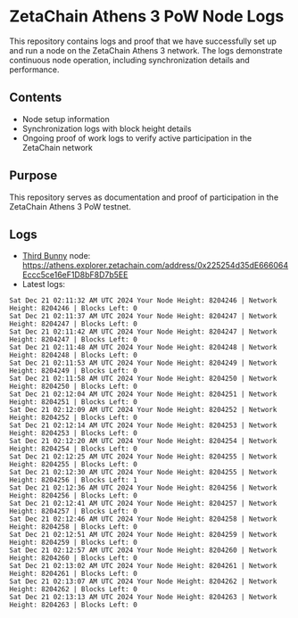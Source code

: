 # ZetaChain Athens 3 PoW Node Logs
This repository contains logs and proof that we have successfully set up and run a node on the ZetaChain Athens 3 network. The logs demonstrate continuous node operation, including synchronization details and performance.

## Contents
- Node setup information
- Synchronization logs with block height details
- Ongoing proof of work logs to verify active participation in the ZetaChain network

## Purpose
This repository serves as documentation and proof of participation in the ZetaChain Athens 3 PoW testnet.

## Logs

- [Third Bunny](https://thirdbunny.xyz/) node: https://athens.explorer.zetachain.com/address/0x225254d35dE666064Eccc5ce16eF1D8bF8D7b5EE
- Latest logs:
```
Sat Dec 21 02:11:32 AM UTC 2024 Your Node Height: 8204246 | Network Height: 8204246 | Blocks Left: 0
Sat Dec 21 02:11:37 AM UTC 2024 Your Node Height: 8204247 | Network Height: 8204247 | Blocks Left: 0
Sat Dec 21 02:11:42 AM UTC 2024 Your Node Height: 8204247 | Network Height: 8204247 | Blocks Left: 0
Sat Dec 21 02:11:48 AM UTC 2024 Your Node Height: 8204248 | Network Height: 8204248 | Blocks Left: 0
Sat Dec 21 02:11:53 AM UTC 2024 Your Node Height: 8204249 | Network Height: 8204249 | Blocks Left: 0
Sat Dec 21 02:11:58 AM UTC 2024 Your Node Height: 8204250 | Network Height: 8204250 | Blocks Left: 0
Sat Dec 21 02:12:04 AM UTC 2024 Your Node Height: 8204251 | Network Height: 8204251 | Blocks Left: 0
Sat Dec 21 02:12:09 AM UTC 2024 Your Node Height: 8204252 | Network Height: 8204252 | Blocks Left: 0
Sat Dec 21 02:12:14 AM UTC 2024 Your Node Height: 8204253 | Network Height: 8204253 | Blocks Left: 0
Sat Dec 21 02:12:20 AM UTC 2024 Your Node Height: 8204254 | Network Height: 8204254 | Blocks Left: 0
Sat Dec 21 02:12:25 AM UTC 2024 Your Node Height: 8204255 | Network Height: 8204255 | Blocks Left: 0
Sat Dec 21 02:12:30 AM UTC 2024 Your Node Height: 8204255 | Network Height: 8204256 | Blocks Left: 1
Sat Dec 21 02:12:36 AM UTC 2024 Your Node Height: 8204256 | Network Height: 8204256 | Blocks Left: 0
Sat Dec 21 02:12:41 AM UTC 2024 Your Node Height: 8204257 | Network Height: 8204257 | Blocks Left: 0
Sat Dec 21 02:12:46 AM UTC 2024 Your Node Height: 8204258 | Network Height: 8204258 | Blocks Left: 0
Sat Dec 21 02:12:51 AM UTC 2024 Your Node Height: 8204259 | Network Height: 8204259 | Blocks Left: 0
Sat Dec 21 02:12:57 AM UTC 2024 Your Node Height: 8204260 | Network Height: 8204260 | Blocks Left: 0
Sat Dec 21 02:13:02 AM UTC 2024 Your Node Height: 8204261 | Network Height: 8204261 | Blocks Left: 0
Sat Dec 21 02:13:07 AM UTC 2024 Your Node Height: 8204262 | Network Height: 8204262 | Blocks Left: 0
Sat Dec 21 02:13:13 AM UTC 2024 Your Node Height: 8204263 | Network Height: 8204263 | Blocks Left: 0
```
